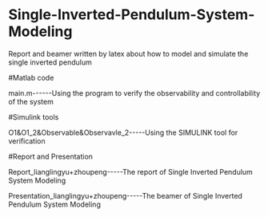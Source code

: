 # Single-Inverted-Pendulum-System-Modeling

Report and beamer written by latex  about how to model and simulate the single inverted pendulum 

#Matlab code

main.m------Using the program to verify the observability and controllability of the system

#Simulink tools

O1&O1_2&Observable&Observavle_2-----Using the SIMULINK tool for verification


#Report and Presentation

Report_lianglingyu+zhoupeng-----The report of Single Inverted Pendulum System Modeling

Presentation_lianglingyu+zhoupeng-----The beamer of Single Inverted Pendulum System Modeling
